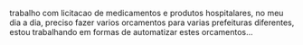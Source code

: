 trabalho com licitacao de medicamentos e produtos hospitalares, no meu dia a dia, preciso fazer varios orcamentos para varias prefeituras diferentes, estou trabalhando em formas de automatizar estes orcamentos...
